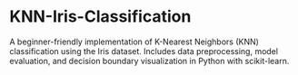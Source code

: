 # KNN-Iris-Classification
A beginner-friendly implementation of K-Nearest Neighbors (KNN) classification using the Iris dataset. Includes data preprocessing, model evaluation, and decision boundary visualization in Python with scikit-learn. 
